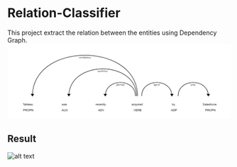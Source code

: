 # Relation-Classifier
This project extract the relation between the entities using Dependency Graph.  
![alt text](https://github.com/ChiragJindal21/Relation-Classifier/blob/main/Dependency_Graph.png)
## Result
![alt text](http://url/to/img.png)
